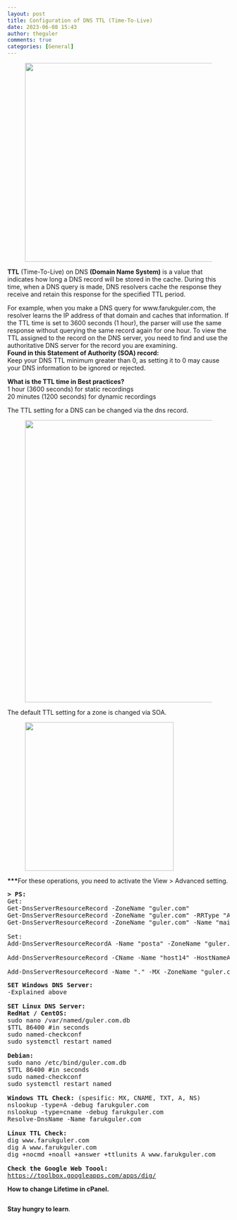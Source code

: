```yaml
---
layout: post
title: Configuration of DNS TTL (Time-To-Live)
date: 2023-06-08 15:43
author: theguler
comments: true
categories: [General]
---
```

<!-- wp:image {"id":13642,"width":"451px","height":"auto","sizeSlug":"large","linkDestination":"none"} -->
<figure class="wp-block-image size-large is-resized"><img src="https://farukguler.com/wp-content/uploads/2024/07/dns-time-to-live-ttl.webp?w=1024" alt="" class="wp-image-13642" style="width:451px;height:auto" /></figure>
<!-- /wp:image -->

<!-- wp:paragraph -->
<p><strong>TTL</strong> (Time-To-Live) on DNS <strong>(Domain Name System)</strong> is a value that indicates how long a DNS record will be stored in the cache. During this time, when a DNS query is made, DNS resolvers cache the response they receive and retain this response for the specified TTL period.</p>
<!-- /wp:paragraph -->

<!-- wp:paragraph -->
<p>For example, when you make a DNS query for www.farukguler.com, the resolver learns the IP address of that domain and caches that information. If the TTL time is set to 3600 seconds (1 hour), the parser will use the same response without querying the same record again for one hour. To view the TTL assigned to the record on the DNS server, you need to find and use the authoritative DNS server for the record you are examining.<br><strong>Found in this Statement of Authority (SOA) record:</strong><br>Keep your DNS TTL minimum greater than 0, as setting it to 0 may cause your DNS information to be ignored or rejected.</p>
<!-- /wp:paragraph -->

<!-- wp:paragraph -->
<p><strong>What is the TTL time in Best practices?</strong><br>1 hour (3600 seconds) for static recordings<br>20 minutes (1200 seconds) for dynamic recordings</p>
<!-- /wp:paragraph -->

<!-- wp:paragraph -->
<p>The TTL setting for a DNS can be changed via the dns record.</p>
<!-- /wp:paragraph -->

<!-- wp:image {"id":13672,"width":"640px","height":"auto","sizeSlug":"large","linkDestination":"none"} -->
<figure class="wp-block-image size-large is-resized"><img src="https://farukguler.com/wp-content/uploads/2023/06/mail_soa.png?w=1024" alt="" class="wp-image-13672" style="width:640px;height:auto" /></figure>
<!-- /wp:image -->

<!-- wp:paragraph -->
<p>The default TTL setting for a zone is changed via SOA.</p>
<!-- /wp:paragraph -->

<!-- wp:image {"id":13670,"width":"337px","height":"auto","sizeSlug":"large","linkDestination":"none"} -->
<figure class="wp-block-image size-large is-resized"><img src="https://farukguler.com/wp-content/uploads/2023/06/soa_rec.png?w=499" alt="" class="wp-image-13670" style="width:337px;height:auto" /></figure>
<!-- /wp:image -->

<!-- wp:paragraph -->
<p><strong>***</strong>For these operations, you need to activate the View &gt; Advanced setting.</p>
<!-- /wp:paragraph -->

<!-- wp:preformatted -->
<pre class="wp-block-preformatted"><strong>&gt; PS:</strong><br>Get:<br>Get-DnsServerResourceRecord -ZoneName "guler.com"<br>Get-DnsServerResourceRecord -ZoneName "guler.com" -RRType "A"<br>Get-DnsServerResourceRecord -ZoneName "guler.com" -Name "mail"<br><br>Set:<br>Add-DnsServerResourceRecordA -Name "posta" -ZoneName "guler.com" -AllowUpdateAny -IPv4Address "10.5.11.24" -TimeToLive 05:00:00<br><br>Add-DnsServerResourceRecord -CName -Name "host14" -HostNameAlias "Host34.lab.contoso.com" -ZoneName "guler.com" -AllowUpdateAny  -TimeToLive 01:00:00<br><br>Add-DnsServerResourceRecord -Name "." -MX -ZoneName "guler.com" -MailExchange "mail.guler.com" -Preference 10</pre>
<!-- /wp:preformatted -->

<!-- wp:preformatted -->
<pre class="wp-block-preformatted"><strong>SET Windows DNS Server:</strong><br>-Explained above<br><br><strong>SET Linux DNS Server:</strong><br><strong>RedHat / CentOS:</strong><br>sudo nano /var/named/guler.com.db<br>$TTL 86400 #in seconds<br>sudo named-checkconf<br>sudo systemctl restart named<br><br><strong>Debian:</strong><br>sudo nano /etc/bind/guler.com.db<br>$TTL 86400 #in seconds<br>sudo named-checkconf<br>sudo systemctl restart named<br><br><strong>Windows TTL Check:</strong> (spesific: MX, CNAME, TXT, A, NS)<br>nslookup -type=A -debug farukguler.com<br>nslookup -type=cname -debug farukguler.com<br>Resolve-DnsName -Name farukguler.com<br><br><strong>Linux TTL Check:</strong><br>dig www.farukguler.com<br>dig A www.farukguler.com<br>dig +nocmd +noall +answer +ttlunits A www.farukguler.com<br><br><strong>Check the Google Web Toool:</strong><br><a href="https://toolbox.googleapps.com/apps/dig/">https://toolbox.googleapps.com/apps/dig/</a></pre>
<!-- /wp:preformatted -->

<!-- wp:paragraph -->
<p><strong>How to change Lifetime in cPanel.</strong></p>
<!-- /wp:paragraph -->

<!-- wp:image {"id":13647,"sizeSlug":"large","linkDestination":"none"} -->
<figure class="wp-block-image size-large"><img src="https://farukguler.com/wp-content/uploads/2023/06/cpanel_edit.webp?w=1024" alt="" class="wp-image-13647" /></figure>
<!-- /wp:image -->

<!-- wp:paragraph -->
<p><strong>Stay hungry to learn</strong>.</p>
<!-- /wp:paragraph -->
